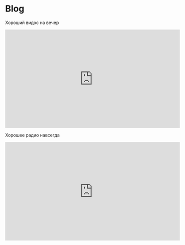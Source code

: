 # Blog
Хороший видос на вечер <br />
<iframe width="560" height="315" src="https://www.youtube.com/embed/UuMX8Kf3Wyw" frameborder="0" allow="autoplay; encrypted-media" allowfullscreen></iframe> <br />

Хорошее радио навсегда <br />
<iframe width="560" height="315" src="https://www.youtube.com/embed/5qap5aO4i9A" frameborder="0" allow="accelerometer; autoplay; clipboard-write; encrypted-media; gyroscope; picture-in-picture" allowfullscreen></iframe>
